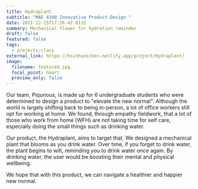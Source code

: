 ```yaml
---
title: Hydraplant
subtitle: "MAE 4340 Innovative Product Design "
date: 2021-12-15T17:26:42.013Z
summary: Mechanical flower for hydration reminder
draft: false
featured: false
tags:
  - projects;class
external_link: https://hsinhueichen.netlify.app/project/Hydraplant/
image:
  filename: featured.jpg
  focal_point: Smart
  preview_only: false
---
```

Our team, Piqurious, is made up for 6 undergraduate students who were determined to design a product to "elevate the new normal". Although the world is largely shifting back to being in-person, a lot of office workers still opt for working at home. We found, through empathy fieldwork, that a lot of those who work from home (WFH) are not taking time for self care, especially doing the small things such as drinking water. 

Our product, the Hydraplant, aims to target that. We designed a mechanical plant that blooms as you drink water. Over time, if you forget to drink water, the plant begins to wilt, reminding you to drink water once again. By drinking water, the user would be boosting their mental and physical wellbeing. 

We hope that with this product, we can navigate a healthier and happier new normal.